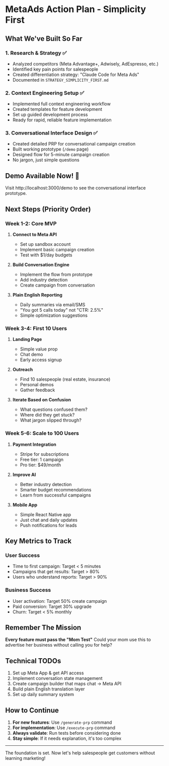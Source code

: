 # MetaAds Action Plan - Simplicity First

## What We've Built So Far

### 1. Research & Strategy ✅
- Analyzed competitors (Meta Advantage+, Adwisely, AdEspresso, etc.)
- Identified key pain points for salespeople
- Created differentiation strategy: "Claude Code for Meta Ads"
- Documented in `STRATEGY_SIMPLICITY_FIRST.md`

### 2. Context Engineering Setup ✅
- Implemented full context engineering workflow
- Created templates for feature development
- Set up guided development process
- Ready for rapid, reliable feature implementation

### 3. Conversational Interface Design ✅
- Created detailed PRP for conversational campaign creation
- Built working prototype (`/demo` page)
- Designed flow for 5-minute campaign creation
- No jargon, just simple questions

## Demo Available Now! 🎉

Visit http://localhost:3000/demo to see the conversational interface prototype.

## Next Steps (Priority Order)

### Week 1-2: Core MVP
1. **Connect to Meta API**
   - Set up sandbox account
   - Implement basic campaign creation
   - Test with $1/day budgets

2. **Build Conversation Engine**
   - Implement the flow from prototype
   - Add industry detection
   - Create campaign from conversation

3. **Plain English Reporting**
   - Daily summaries via email/SMS
   - "You got 5 calls today" not "CTR: 2.5%"
   - Simple optimization suggestions

### Week 3-4: First 10 Users
1. **Landing Page**
   - Simple value prop
   - Chat demo
   - Early access signup

2. **Outreach**
   - Find 10 salespeople (real estate, insurance)
   - Personal demos
   - Gather feedback

3. **Iterate Based on Confusion**
   - What questions confused them?
   - Where did they get stuck?
   - What jargon slipped through?

### Week 5-6: Scale to 100 Users
1. **Payment Integration**
   - Stripe for subscriptions
   - Free tier: 1 campaign
   - Pro tier: $49/month

2. **Improve AI**
   - Better industry detection
   - Smarter budget recommendations
   - Learn from successful campaigns

3. **Mobile App**
   - Simple React Native app
   - Just chat and daily updates
   - Push notifications for leads

## Key Metrics to Track

### User Success
- Time to first campaign: Target < 5 minutes
- Campaigns that get results: Target > 80%
- Users who understand reports: Target > 90%

### Business Success
- User activation: Target 50% create campaign
- Paid conversion: Target 30% upgrade
- Churn: Target < 5% monthly

## Remember The Mission

**Every feature must pass the "Mom Test"**
Could your mom use this to advertise her business without calling you for help?

## Technical TODOs

1. Set up Meta App & get API access
2. Implement conversation state management
3. Create campaign builder that maps chat → Meta API
4. Build plain English translation layer
5. Set up daily summary system

## How to Continue

1. **For new features**: Use `/generate-prp` command
2. **For implementation**: Use `/execute-prp` command
3. **Always validate**: Run tests before considering done
4. **Stay simple**: If it needs explanation, it's too complex

---

The foundation is set. Now let's help salespeople get customers without learning marketing!